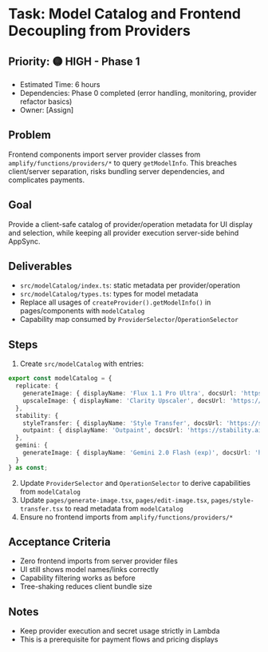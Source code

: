 # Task: Model Catalog and Frontend Decoupling from Providers

## Priority: 🟡 HIGH - Phase 1
- Estimated Time: 6 hours
- Dependencies: Phase 0 completed (error handling, monitoring, provider refactor basics)
- Owner: [Assign]

## Problem
Frontend components import server provider classes from `amplify/functions/providers/*` to query `getModelInfo`. This breaches client/server separation, risks bundling server dependencies, and complicates payments.

## Goal
Provide a client-safe catalog of provider/operation metadata for UI display and selection, while keeping all provider execution server-side behind AppSync.

## Deliverables
- `src/modelCatalog/index.ts`: static metadata per provider/operation
- `src/modelCatalog/types.ts`: types for model metadata
- Replace all usages of `createProvider().getModelInfo()` in pages/components with `modelCatalog`
- Capability map consumed by `ProviderSelector`/`OperationSelector`

## Steps
1) Create `src/modelCatalog` with entries:
```ts
export const modelCatalog = {
  replicate: {
    generateImage: { displayName: 'Flux 1.1 Pro Ultra', docsUrl: 'https://replicate.com/...' },
    upscaleImage: { displayName: 'Clarity Upscaler', docsUrl: 'https://replicate.com/...' }
  },
  stability: {
    styleTransfer: { displayName: 'Style Transfer', docsUrl: 'https://stability.ai/...' },
    outpaint: { displayName: 'Outpaint', docsUrl: 'https://stability.ai/...' }
  },
  gemini: {
    generateImage: { displayName: 'Gemini 2.0 Flash (exp)', docsUrl: 'https://developers.google.com/genai/gemini' }
  }
} as const;
```
2) Update `ProviderSelector` and `OperationSelector` to derive capabilities from `modelCatalog`
3) Update `pages/generate-image.tsx`, `pages/edit-image.tsx`, `pages/style-transfer.tsx` to read metadata from `modelCatalog`
4) Ensure no frontend imports from `amplify/functions/providers/*`

## Acceptance Criteria
- Zero frontend imports from server provider files
- UI still shows model names/links correctly
- Capability filtering works as before
- Tree-shaking reduces client bundle size

## Notes
- Keep provider execution and secret usage strictly in Lambda
- This is a prerequisite for payment flows and pricing displays
